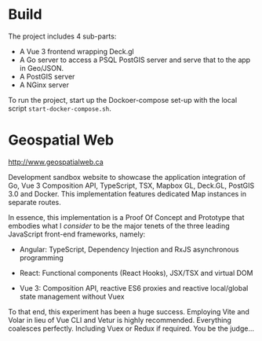 # Build

The project includes 4 sub-parts:

  - A Vue 3 frontend wrapping Deck.gl
  - A Go server to access a PSQL PostGIS server and serve that to the app in Geo/JSON.
  - A PostGIS server
  - A NGinx server

To run the project, start up the Dockoer-compose set-up with the local script `start-docker-compose.sh`.



# Geospatial Web

http://www.geospatialweb.ca

Development sandbox website to showcase the application integration of Go, Vue 3 Composition API, TypeScript, TSX, Mapbox GL, Deck.GL, PostGIS 3.0 and Docker. This implementation features dedicated Map instances in separate routes.

In essence, this implementation is a Proof Of Concept and Prototype that embodies what I *consider* to be the major tenets of the three leading JavaScript front-end frameworks, namely:

* Angular: TypeScript, Dependency Injection and RxJS asynchronous programming

* React: Functional components (React Hooks), JSX/TSX and virtual DOM

* Vue 3: Composition API, reactive ES6 proxies and reactive local/global state management without Vuex

To that end, this experiment has been a huge success. Employing Vite and Volar in lieu of Vue CLI and Vetur is highly recommended. Everything coalesces perfectly. Including Vuex or Redux if required. You be the judge...
